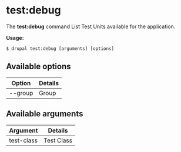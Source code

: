# test:debug
The **test:debug** command List Test Units available for the application.

**Usage:**
```
$ drupal test:debug [arguments] [options] 
```

## Available options
Option | Details
-------|-------------
--group | Group

## Available arguments
Argument | Details
---------|-------------
test-class | Test Class
